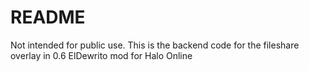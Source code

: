 # README #

Not intended for public use. This is the backend code for the fileshare overlay in 0.6 ElDewrito mod for Halo Online